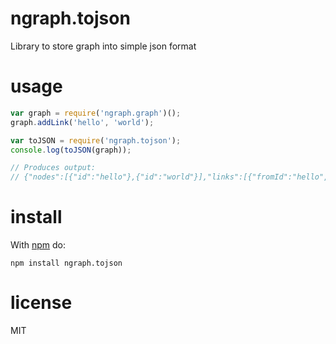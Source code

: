# ngraph.tojson

Library to store graph into simple json format

# usage

``` javascript
var graph = require('ngraph.graph')();
graph.addLink('hello', 'world');

var toJSON = require('ngraph.tojson');
console.log(toJSON(graph));

// Produces output:
// {"nodes":[{"id":"hello"},{"id":"world"}],"links":[{"fromId":"hello","toId":"world"}]}
```

# install

With [npm](https://npmjs.org) do:

```
npm install ngraph.tojson
```

# license

MIT
